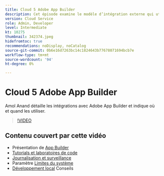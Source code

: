 ```yaml
---
title: Cloud 5 Adobe App Builder
description: Cet épisode examine le modèle d’intégration externe qui utilise Adobe App Builder
version: Cloud Service
role: Admin, Developer
level: Intermediate
kt: 10275
thumbnail: 342374.jpeg
hidefromtoc: true
recommendations: noDisplay, noCatalog
source-git-commit: 0b6e16d7263bc14c1824643b77678071694bcb7e
workflow-type: tm+mt
source-wordcount: '94'
ht-degree: 0%

---
```


# Cloud 5 Adobe App Builder

Amol Anand détaille les intégrations avec Adobe App Builder et indique où et quand les utiliser.

>[!VIDEO](https://video.tv.adobe.com/v/342374)

## Contenu couvert par cette vidéo

+ Présentation de [App Builder](https://developer.adobe.com/app-builder/docs/overview/)
+ [Tutorials et laboratoires de code](https://developer.adobe.com/app-builder/docs/resources/)
+ [Journalisation et surveillance](https://adobedocs.github.io/adobeio-runtime/guides/logging_monitoring.html#retrieving-activations-for-blocking-successful-calls)
+ Paramètre [Limites du système](https://adobedocs.github.io/adobeio-runtime/guides/system_settings.html)
+ [Développement local](https://developer.adobe.com/app-builder/docs/resources/debugging/) Conseils